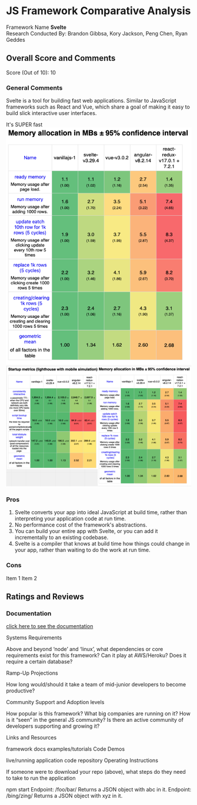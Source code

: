 # JS Framework Comparative Analysis

Framework Name **Svelte**  
Research Conducted By: Brandon Gibbsa, Kory Jackson, Peng Chen, Ryan Geddes

## Overall Score and Comments

Score (Out of 10): 10

### General Comments

Svelte is a tool for building fast web applications. Similar to JavaScript frameworks such as React and Vue, which share a goal of making it easy to build slick interactive user interfaces.

It's SUPER fast
![img1](docs/img/1.png)
![img2](docs/img/2.png)

### Pros

1. Svelte converts your app into ideal JavaScript at build time, rather than interpreting your application code at run time.
2. No performance cost of the framework's abstractions.
3. You can build your entire app with Svelte, or you can add it incrementally to an existing codebase.
4. Svelte is a compiler that knows at build time how things could change in your app, rather than waiting to do the work at run time.

### Cons

Item 1
Item 2

## Ratings and Reviews

### Documentation

[click here to see the documentation](https://svelte.dev)

Systems Requirements

Above and beyond ‘node’ and ‘linux’, what dependencies or core requirements exist for this framework? Can it play at AWS/Heroku? Does it require a certain database?

Ramp-Up Projections

How long would/should it take a team of mid-junior developers to become productive?

Community Support and Adoption levels

How popular is this framework? What big companies are running on it? How is it “seen” in the general JS community? Is there an active community of developers supporting and growing it?

Links and Resources

framework
docs
examples/tutorials
Code Demos

live/running application
code repository
Operating Instructions

If someone were to download your repo (above), what steps do they need to take to run the application

npm start
Endpoint: /foo/bar/
Returns a JSON object with abc in it.
Endpoint: /bing/zing/
Returns a JSON object with xyz in it.